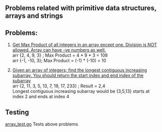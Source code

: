 ## Problems related with primitive data structures, arrays and strings

## Problems: 
1. [Get Max Product of all integers in an array except one. Division is NOT allowed. Array can have -ve numbers as well.](https://github.com/raiskumar/algo-ds/blob/master/array-strings/maxProductExceptOne.go)
   <br/>arr {2, 4, 9, 3} ; Max Product = 4 * 9 * 3 = 108
   <br/> arr {-1, -10, 3}; Max Product = (-1) * (-10) = 10 

2. [Given an array of integers; find the longest contiguous increasing subarray. You should return the start index and end index of the subarray](https://github.com/raiskumar/algo-ds/blob/master/array-strings/longestContiguousIncreasingSubarray.go)
   <br/>arr {2, 11, 3, 5, 13, 7, 19, 17, 233} ; Result = 2,4
   <br/> Longest contiguous increasing subarray would be {3,5,13}  starts at index 2 and ends at index 4

## Testing
 [array_test.go](arrays_test.go) Tests above problems
